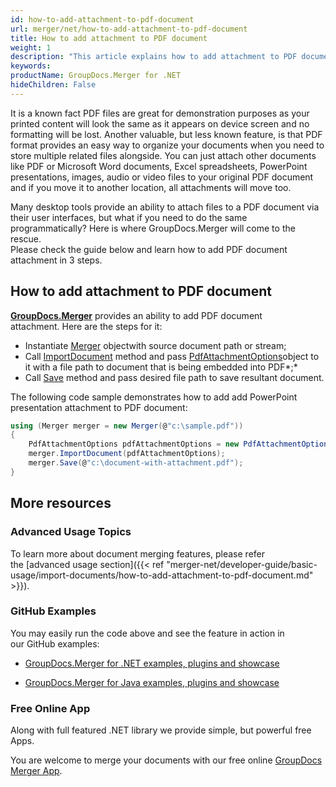 ```yaml
---
id: how-to-add-attachment-to-pdf-document
url: merger/net/how-to-add-attachment-to-pdf-document
title: How to add attachment to PDF document
weight: 1
description: "This article explains how to add attachment to PDF document with GroupDocs.Merger within your .NET applications."
keywords: 
productName: GroupDocs.Merger for .NET
hideChildren: False
---
```

It is a known fact PDF files are great for demonstration purposes as your printed content will look the same as it appears on device screen and no formatting will be lost. Another valuable, but less known feature, is that PDF format provides an easy way to organize your documents when you need to store multiple related files alongside. You can just attach other documents like PDF or Microsoft Word documents, Excel spreadsheets, PowerPoint presentations, images, audio or video files to your original PDF document and if you move it to another location, all attachments will move too.

Many desktop tools provide an ability to attach files to a PDF document via their user interfaces, but what if you need to do the same programmatically? Here is where GroupDocs.Merger will come to the rescue.   
Please check the guide below and learn how to add PDF document attachment in 3 steps.

## How to add attachment to PDF document

**[GroupDocs.Merger](https://products.groupdocs.com/merger/net)** provides an ability to add PDF document attachment. Here are the steps for it:

*   Instantiate [Merger](https://apireference.groupdocs.com/net/merger/groupdocs.merger/merger) objectwith source document path or stream;
*   Call [ImportDocument](https://apireference.groupdocs.com/net/merger/groupdocs.merger/merger/methods/importdocument) method and pass [PdfAttachmentOptions](https://apireference.groupdocs.com/net/merger/groupdocs.merger.domain.options/pdfattachmentoptions)object to it with a file path to document that is being embedded into PDF*;*
*   Call [Save](https://apireference.groupdocs.com/net/merger/groupdocs.merger.merger/save/methods/1) method and pass desired file path to save resultant document.

The following code sample demonstrates how to add add PowerPoint presentation attachment to PDF document:

```csharp
using (Merger merger = new Merger(@"c:\sample.pdf"))
{
	PdfAttachmentOptions pdfAttachmentOptions = new PdfAttachmentOptions(@"c:\presentation-attachment.ppt");
    merger.ImportDocument(pdfAttachmentOptions);
    merger.Save(@"c:\document-with-attachment.pdf");
}

```

## More resources

### Advanced Usage Topics 

To learn more about document merging features, please refer the [advanced usage section]({{< ref "merger-net/developer-guide/basic-usage/import-documents/how-to-add-attachment-to-pdf-document.md" >}}).

### GitHub Examples 

You may easily run the code above and see the feature in action in our GitHub examples:

*   [GroupDocs.Merger for .NET examples, plugins and showcase](https://github.com/groupdocs-merger/GroupDocs.Merger-for-.NET)
    
*   [GroupDocs.Merger for Java examples, plugins and showcase](https://github.com/groupdocs-merger/GroupDocs.Merger-for-Java)
    

### Free Online App 

Along with full featured .NET library we provide simple, but powerful free Apps.

You are welcome to merge your documents with our free online [GroupDocs Merger App](https://products.groupdocs.app/merger).
